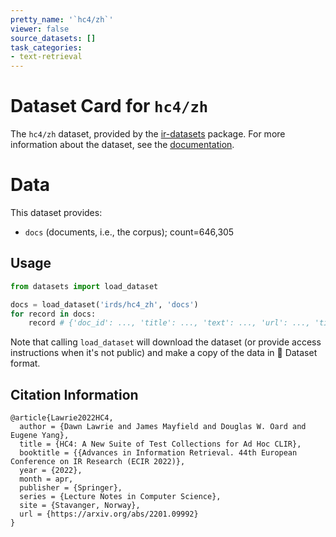 ```yaml
---
pretty_name: '`hc4/zh`'
viewer: false
source_datasets: []
task_categories:
- text-retrieval
---
```


# Dataset Card for `hc4/zh`

The `hc4/zh` dataset, provided by the [ir-datasets](https://ir-datasets.com/) package.
For more information about the dataset, see the [documentation](https://ir-datasets.com/hc4#hc4/zh).

# Data

This dataset provides:
 - `docs` (documents, i.e., the corpus); count=646,305


## Usage

```python
from datasets import load_dataset

docs = load_dataset('irds/hc4_zh', 'docs')
for record in docs:
    record # {'doc_id': ..., 'title': ..., 'text': ..., 'url': ..., 'time': ..., 'cc_file': ...}

```

Note that calling `load_dataset` will download the dataset (or provide access instructions when it's not public) and make a copy of the
data in 🤗 Dataset format.

## Citation Information

```
@article{Lawrie2022HC4,
  author = {Dawn Lawrie and James Mayfield and Douglas W. Oard and Eugene Yang},
  title = {HC4: A New Suite of Test Collections for Ad Hoc CLIR},
  booktitle = {{Advances in Information Retrieval. 44th European Conference on IR Research (ECIR 2022)},
  year = {2022},
  month = apr,
  publisher = {Springer},
  series = {Lecture Notes in Computer Science},
  site = {Stavanger, Norway},
  url = {https://arxiv.org/abs/2201.09992}
}
```
